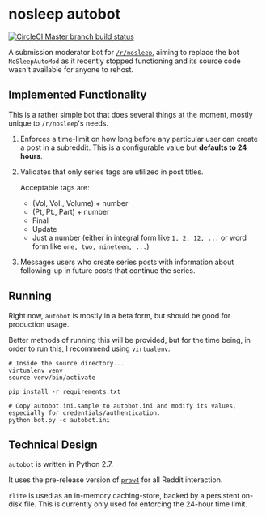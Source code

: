 # nosleep autobot

[![CircleCI Master branch build status](https://circleci.com/gh/sofaworks/nosleepautobot/tree/master.svg?style=svg)](https://circleci.com/gh/sofaworks/nosleepautobot/tree/master)

A submission moderator bot for [`/r/nosleep`](https://www.reddit.com/r/nosleep), aiming to replace the bot `NoSleepAutoMod` as it recently stopped functioning and its source code wasn't available for anyone to rehost.

## Implemented Functionality

This is a rather simple bot that does several things at the moment, mostly unique to `/r/nosleep`'s needs.

1. Enforces a time-limit on how long before any particular user can create a post in a subreddit. This is a configurable value but **defaults to 24 hours**.
2. Validates that only series tags are utilized in post titles.

   Acceptable tags are:

   * (Vol, Vol., Volume) + number
   * (Pt, Pt., Part) + number
   * Final
   * Update
   * Just a number (either in integral form like `1, 2, 12, ...` or word form like `one, two, nineteen, ...`)

3. Messages users who create series posts with information about following-up in future posts that continue the series.

## Running

Right now, `autobot` is mostly in a beta form, but should be good for production usage.

Better methods of running this will be provided, but for the time being, in order to run this, I recommend using `virtualenv`.

    # Inside the source directory...
    virtualenv venv
    source venv/bin/activate

    pip install -r requirements.txt

    # Copy autobot.ini.sample to autobot.ini and modify its values, especially for credentials/authentication.
    python bot.py -c autobot.ini

## Technical Design

`autobot` is written in Python 2.7.

It uses the pre-release version of [`praw4`](https://github.com/praw-dev/praw/tree/praw4/praw) for all Reddit interaction.

`rlite` is used as an in-memory caching-store, backed by a persistent on-disk file. This is currently only used for enforcing the 24-hour time limit.
